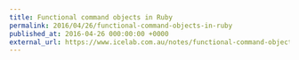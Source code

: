 ```yaml
---
title: Functional command objects in Ruby
permalink: 2016/04/26/functional-command-objects-in-ruby
published_at: 2016-04-26 000:00:00 +0000
external_url: https://www.icelab.com.au/notes/functional-command-objects-in-ruby
---
```

